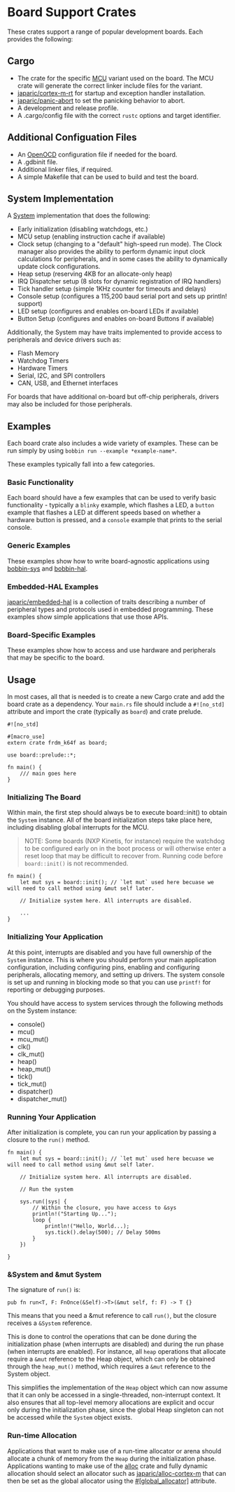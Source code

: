 # Board Support Crates

These crates support a range of popular development boards. Each provides the following:

## Cargo

- The crate for the specific [MCU](../mcu/) variant used on the board. The MCU crate will generate the correct
linker include files for the variant.
- [japaric/cortex-m-rt](https://github.com/japaric/cortex-m-rt) for startup and exception handler installation.
- [japaric/panic-abort](https://github.com/japaric/panic-abort) to set the panicking behavior to abort.
- A development and release profile.
- A .cargo/config file with the correct `rustc` options and target identifier.

## Additional Configuation Files

- An [OpenOCD](http://openocd.org) configuration file if needed for the board.
- A .gdbinit file.
- Additional linker files, if required.
- A simple Makefile that can be used to build and test the board.

## System Implementation

A [System](../lib/bobbin-sys/) implementation that does the following:
   - Early initialization (disabling watchdogs, etc.)
   - MCU setup (enabling instruction cache if available)
   - Clock setup (changing to a "default" high-speed run mode). The Clock manager
   also provides the ability to perform dynamic input clock calculations for
   peripherals, and in some cases the ability to dynamically update clock configurations.
   - Heap setup (reserving 4KB for an allocate-only heap)
   - IRQ Dispatcher setup (8 slots for dynamic registration of IRQ handlers)
   - Tick handler setup (simple 1KHz counter for timeouts and delays)
   - Console setup (configures a 115,200 baud serial port and sets up println! support)
   - LED setup (configures and enables on-board LEDs if available)
   - Button Setup (configures and enables on-board Buttons if available)

Additionally, the System may have traits implemented to provide access to peripherals and device drivers such as:

   - Flash Memory
   - Watchdog Timers
   - Hardware Timers
   - Serial, I2C, and SPI controllers
   - CAN, USB, and Ethernet interfaces

For boards that have additional on-board but off-chip peripherals, drivers may also be included for those peripherals.

## Examples

Each board crate also includes a wide variety of examples. These can be run simply by using `bobbin run --example *example-name*`.

These examples typically fall into a few categories.

### Basic Functionality

Each board should have a few examples that can be used to verify basic functionality - typically a `blinky` example, 
which flashes a LED, a `button` example that flashes a LED at different speeds based on whether a hardware button is
pressed, and a `console` example that prints to the serial console.

### Generic Examples

These examples show how to write board-agnostic applications using [bobbin-sys](../lib/bobbin-sys/) and [bobbin-hal](../lib/bobbin-hal/).

### Embedded-HAL Examples

[japaric/embedded-hal](https://github.com/japaric/embedded-hal) is a collection of traits describing a number
of peripheral types and protocols used in embedded programming. These examples show simple applications that use those APIs.

### Board-Specific Examples

These examples show how to access and use hardware and peripherals that may be specific to the board.

## Usage

In most cases, all that is needed is to create a new Cargo crate and add the board crate as a dependency. Your
`main.rs` file should include a `#![no_std]` attribute and import the crate (typically as `board`) and crate prelude. 

```
#![no_std]

#[macro_use]
extern crate frdm_k64f as board;

use board::prelude::*;

fn main() {
    /// main goes here
}

```

### Initializing The Board

Within main, the first step should always be to execute board::init() to obtain the `System` instance. All of the
board initialization steps take place here, including disabling global interrupts for the MCU.

> NOTE: Some boards (NXP Kinetis, for instance) require the watchdog to be configured early on in the boot
> process or will otherwise enter a reset loop that may be difficult to recover from. Running code before
> `board::init()` is not recommended.

```
fn main() {
    let mut sys = board::init(); // `let mut` used here becuase we will need to call method using &mut self later. 

    // Initialize system here. All interrupts are disabled.

    ...
}
```

### Initializing Your Application

At this point, interrupts are disabled and you have full ownership of the `System` instance. This is where you should
perform your main application configuration, including configuring pins, enabling and configuring peripherals, 
allocating memory, and setting up drivers. The system console is set up and running in blocking mode so that you can use 
`printf!` for reporting or debugging purposes.

You should have access to system services through the following methods on the System instance:

- console()
- mcu()
- mcu_mut()
- clk()
- clk_mut()
- heap()
- heap_mut()
- tick()
- tick_mut()
- dispatcher()
- dispatcher_mut()

### Running Your Application

After initialization is complete, you can run your application by passing a closure to the `run()` method.

```
fn main() {
    let mut sys = board::init(); // `let mut` used here becuase we will need to call method using &mut self later. 

    // Initialize system here. All interrupts are disabled.

    // Run the system

    sys.run(|sys| {
        // Within the closure, you have access to &sys
        println!("Starting Up...");
        loop {
            println!("Hello, World...);
            sys.tick().delay(500); // Delay 500ms
        }
    })

}
```

### &System and &mut System

The signature of `run()` is:

```
pub fn run<T, F: FnOnce(&Self)->T>(&mut self, f: F) -> T {}

```

This means that you need a &mut reference to call `run()`, but the closure receives a `&System` reference.

This is done to control the operations that can be done during the initialization phase (when interrupts are disabled)
and during the run phase (when interrupts are enabled). For instance, all `heap` operations that allocate require
a `&mut` reference to the Heap object, which can only be obtained through the `heap_mut()` method, which requires
a `&mut` reference to the System object.

This simplifies the implementation of the `Heap` object which can now assume that it can only be accessed
in a single-threaded, non-interrupt context. It also ensures that all top-level memory allocations are explicit and occur
only during the initialization phase, since the global Heap singleton can not be accessed while the `System` object exists.

### Run-time Allocation

Applications that want to make use of a run-time allocator or arena should allocate a chunk of memory from the `Heap` during
the initialization phase. Applications wanting to make use of the [alloc](https://doc.rust-lang.org/alloc/) crate
and fully dynamic allocation should select an allocator such as [japaric/alloc-cortex-m](https://github.com/japaric/alloc-cortex-m)
that can then be set as the global allocator using the [#[global_allocator]](https://github.com/rust-lang/rust/blob/master/src/doc/unstable-book/src/language-features/global-allocator.md) attribute.